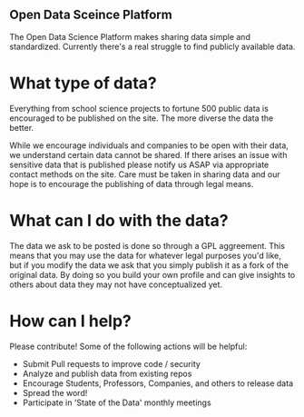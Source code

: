 Open Data Sceince Platform
--------------------------

The Open Data Science Platform makes sharing data simple and standardized. 
Currently there's a real struggle to find publicly available data.  


What type of data?
==================

Everything from school science projects to fortune 500 public data
is encouraged to be published on the site. The more diverse the data the
better.

While we encourage individuals and companies to be open with their data,
we understand certain data cannot be shared. If there arises an issue
with sensitive data that is published please notify us ASAP via appropriate
contact methods on the site. Care must be taken in sharing data and 
our hope is to encourage the publishing of data through legal means.


What can I do with the data?
============================

The data we ask to be posted is done so through a GPL aggreement. This means
that you may use the data for whatever legal purposes you'd like, but if
you modify the data we ask that you simply publish it as a fork of the 
original data. By doing so you build your own profile and can give insights
to others about data they may not have conceptualized yet.


How can I help?
===============

Please contribute! Some of the following actions will be helpful:

* Submit Pull requests to improve code / security
* Analyze and publish data from existing repos
* Encourage Students, Professors, Companies, and others to release data
* Spread the word!
* Participate in 'State of the Data' monthly meetings